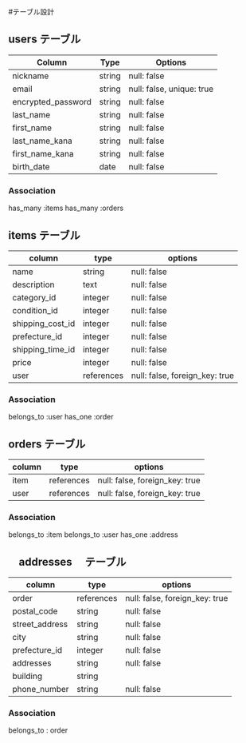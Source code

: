 #テーブル設計

## users  テーブル
| Column             | Type   | Options     |
| ------------------ | ------ | ----------- |
| nickname           | string | null: false |
| email              | string | null: false, unique: true |
| encrypted_password | string | null: false |
| last_name          | string	| null: false |
| first_name	       | string	| null: false |
| last_name_kana	   | string	| null: false |
| first_name_kana    | string	| null: false |
| birth_date	       |date	  | null: false |
### Association

has_many :items
has_many :orders

## items  テーブル
| column             |type    |options      |
|--------------------|--------|-------------|
| name               | string | null: false |
| description        | text   | null: false |
| category_id        | integer | null: false|
| condition_id       | integer | null: false|
| shipping_cost_id   | integer | null: false|
| prefecture_id      | integer | null: false|
| shipping_time_id   | integer | null: false|
| price              | integer | null: false|
| user               |references| null: false, foreign_key: true|

### Association
belongs_to :user
has_one :order

## orders テーブル
| column             |type    |options      |
|--------------------|--------|-------------|
| item               |references| null: false, foreign_key: true |
| user               |references| null: false, foreign_key: true| 


### Association
belongs_to :item
belongs_to :user
has_one :address


## 　addresses 　テーブル
| column             |type    |options      |
|--------------------|--------|-------------|
| order              |references| null: false, foreign_key: true |
| postal_code        | string | null: false |
| street_address     | string | null: false |
| city               | string | null: false |
| prefecture_id      |integer | null: false |
| addresses          | string | null: false |
| building           | string |
| phone_number       | string | null: false |

### Association
belongs_to : order
